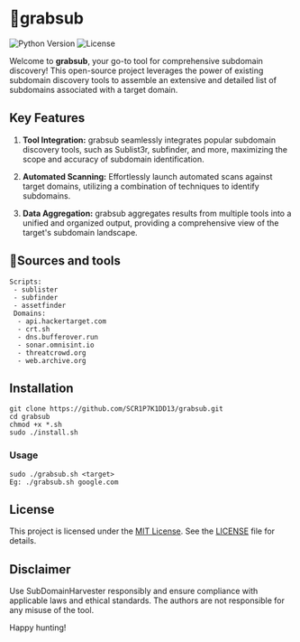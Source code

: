 # 🔎grabsub

![Python Version](https://img.shields.io/badge/shell-blue.svg)
![License](https://img.shields.io/badge/license-MIT-green.svg)

Welcome to **grabsub**, your go-to tool for comprehensive subdomain discovery! This open-source project leverages the power of existing subdomain discovery tools to assemble an extensive and detailed list of subdomains associated with a target domain.

## Key Features

1. **Tool Integration:** grabsub seamlessly integrates popular subdomain discovery tools, such as Sublist3r, subfinder, and more, maximizing the scope and accuracy of subdomain identification.

2. **Automated Scanning:** Effortlessly launch automated scans against target domains, utilizing a combination of techniques to identify subdomains.
   
3. **Data Aggregation:** grabsub aggregates results from multiple tools into a unified and organized output, providing a comprehensive view of the target's subdomain landscape.

## 🔧Sources and tools 

```
Scripts:
 - sublister
 - subfinder
 - assetfinder
 Domains:
  - api.hackertarget.com
  - crt.sh
  - dns.bufferover.run
  - sonar.omnisint.io
  - threatcrowd.org
  - web.archive.org
```
## Installation
```
git clone https://github.com/SCR1P7K1DD13/grabsub.git
cd grabsub
chmod +x *.sh
sudo ./install.sh
```

### Usage

``` 
sudo ./grabsub.sh <target>
Eg: ./grabsub.sh google.com
```
## License

This project is licensed under the [MIT License](LICENSE). See the [LICENSE](LICENSE) file for details.

## Disclaimer

Use SubDomainHarvester responsibly and ensure compliance with applicable laws and ethical standards. The authors are not responsible for any misuse of the tool.

Happy hunting!
